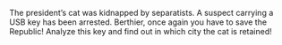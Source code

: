 ﻿The president’s cat was kidnapped by separatists.
A suspect carrying a USB key has been arrested.
Berthier, once again you have to save the Republic!
Analyze this key and find out in which city the cat is retained!
